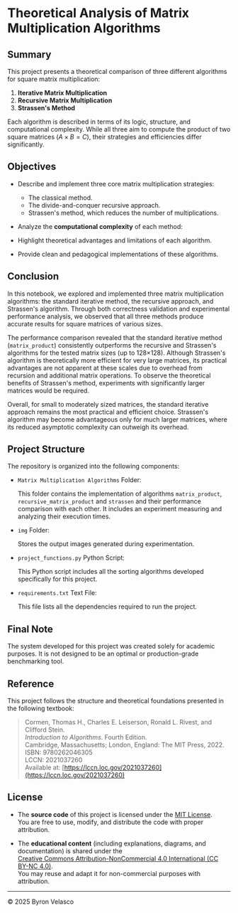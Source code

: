 # Theoretical Analysis of Matrix Multiplication Algorithms

## Summary

This project presents a theoretical comparison of three different algorithms for square matrix multiplication:

1. **Iterative Matrix Multiplication**
2. **Recursive Matrix Multiplication**
3. **Strassen's Method**

Each algorithm is described in terms of its logic, structure, and computational complexity. While all three aim to compute the product of two square matrices $\left( A \times B = C \right)$, their strategies and efficiencies differ significantly.

## Objectives

- Describe and implement three core matrix multiplication strategies:
  - The classical method.
  - The divide-and-conquer recursive approach.
  - Strassen's method, which reduces the number of multiplications.
  
- Analyze the **computational complexity** of each method:
  
- Highlight theoretical advantages and limitations of each algorithm.
  
- Provide clean and pedagogical implementations of these algorithms.

## Conclusion

In this notebook, we explored and implemented three matrix multiplication algorithms: the standard iterative method, the recursive approach, and Strassen's algorithm. Through both correctness validation and experimental performance analysis, we observed that all three methods produce accurate results for square matrices of various sizes.

The performance comparison revealed that the standard iterative method (`matrix_product`) consistently outperforms the recursive and Strassen's algorithms for the tested matrix sizes (up to 128×128). Although Strassen's algorithm is theoretically more efficient for very large matrices, its practical advantages are not apparent at these scales due to overhead from recursion and additional matrix operations. To observe the theoretical benefits of Strassen's method, experiments with significantly larger matrices would be required.

Overall, for small to moderately sized matrices, the standard iterative approach remains the most practical and efficient choice. Strassen's algorithm may become advantageous only for much larger matrices, where its reduced asymptotic complexity can outweigh its overhead.

## **Project Structure**

The repository is organized into the following components:

- `Matrix Multiplication Algorithms` Folder:

  This folder contains the implementation of algorithms `matrix_product`, `recursive_matrix_product` and `strassen` and their performance comparison with each other. It includes an experiment measuring and analyzing their execution times.

- `img` Folder:

  Stores the output images generated during experimentation.

- `project_functions.py` Python Script:

  This Python script includes all the sorting algorithms developed specifically for this project.

- `requirements.txt` Text File:

  This file lists all the dependencies required to run the project.

## **Final Note**

The system developed for this project was created solely for academic purposes. It is not designed to be an optimal or production-grade benchmarking tool.

## **Reference**

This project follows the structure and theoretical foundations presented in the following textbook:

> Cormen, Thomas H., Charles E. Leiserson, Ronald L. Rivest, and Clifford Stein.  
> *Introduction to Algorithms*. Fourth Edition.  
> Cambridge, Massachusetts; London, England: The MIT Press, 2022.  
> ISBN: 9780262046305  
> LCCN: 2021037260  
> Available at: [https://lccn.loc.gov/2021037260](https://lccn.loc.gov/2021037260)

## **License**

- The **source code** of this project is licensed under the [MIT License](./LICENSE).  
  You are free to use, modify, and distribute the code with proper attribution.

- The **educational content** (including explanations, diagrams, and documentation) is shared under the  
  [Creative Commons Attribution-NonCommercial 4.0 International (CC BY-NC 4.0)](https://creativecommons.org/licenses/by-nc/4.0/).  
  You may reuse and adapt it for non-commercial purposes with attribution.

---

© 2025 Byron Velasco